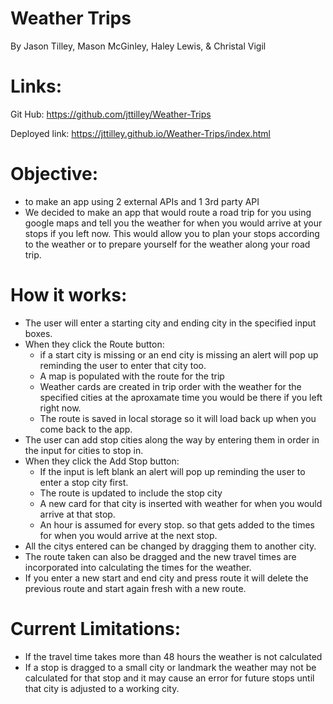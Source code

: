 # Weather Trips
By Jason Tilley, Mason McGinley, Haley Lewis, & Christal Vigil

# Links:
 Git Hub:
 https://github.com/jttilley/Weather-Trips
 
 Deployed link:
 https://jttilley.github.io/Weather-Trips/index.html

# Objective:
- to make an app using 2 external APIs and 1 3rd party API
- We decided to make an app that would route a road trip for you using google maps and tell you the weather for when you would arrive at your stops if you left now. This would allow you to plan your stops according to the weather or to prepare yourself for the weather along your road trip. 

# How it works:
 - The user will enter a starting city and ending city in the specified input boxes.
 - When they click the Route button:
    - if a start city is missing or an end city is missing an alert will pop up reminding the user to enter that city too.
    - A map is populated with the route for the trip
    - Weather cards are created in trip order with the weather for the specified cities at the aproxamate time you would be there if you left right now.
    - The route is saved in local storage so it will load back up when you come back to the app.
- The user can add stop cities along the way by entering them in order in the input for cities to stop in.
- When they click the Add Stop button:
    - If the input is left blank an alert will pop up reminding the user to enter a stop city first.
    - The route is updated to include the stop city
    - A new card for that city is inserted with weather for when you would arrive at that stop. 
    - An hour is assumed for every stop. so that gets added to the times for when you would arrive at the next stop.
- All the citys entered can be changed by dragging them to another city.
- The route taken can also be dragged and the new travel times are incorporated into calculating the times for the weather.
- If you enter a new start and end city and press route it will delete the previous route and start again fresh with a new route.

# Current Limitations:
- If the travel time takes more than 48 hours the weather is not calculated
- If a stop is dragged to a small city or landmark the weather may not be calculated for that stop and it may cause an error for future stops until that city is adjusted to a working city.
